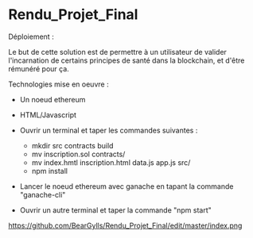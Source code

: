 # Rendu_Projet_Final

Déploiement : 


Le but de cette solution est de permettre à un utilisateur de valider l'incarnation de certains principes de santé dans la blockchain, et d'être rémunéré pour ça.

Technologies mise en oeuvre :
- Un noeud ethereum
- HTML/Javascript

- Ouvrir un terminal et taper les commandes suivantes :
	- mkdir src contracts build
	- mv inscription.sol contracts/
	- mv index.hmtl inscription.html data.js app.js src/
	- npm install

- Lancer le noeud ethereum avec ganache en tapant la commande "ganache-cli"

- Ouvrir un autre terminal et taper la commande "npm start"

https://github.com/BearGylls/Rendu_Projet_Final/edit/master/index.png
